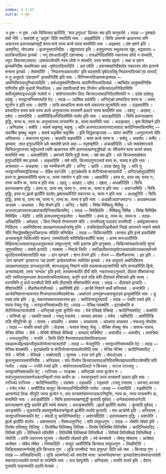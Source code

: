 ```yaml
---
index: 3.1.47
sutra: न दृशः

---
```

_न दृशः_ - न दृशः ।च्लेः सि॑चित्यत श्च्लेरिति, 'शल इगुपधा' दित्यतः क्स इति चानुवर्तते । तदाह —  दृशश्च्लेः क्सो नेति । क्सादेशे तु 'अदृश' दिति स्यादिति भावः । अद्राक्षीदिति । सिचि अमागमे ऋकारस्य यणि अकारस्य हलन्तलक्षणवृद्दौ शस्य षत्वे तस्य कत्वे सस्य षत्वमिति भावः । अद्रक्ष्यत् । दंश दशने इति । अयमनिट्, नोपधश्च । कृतानुस्वारनिर्देशः । दंष्ट्राव्यापार इति । हनुमूलगताः स्थूलदन्ता दंष्ट्राः, तद्व्यापारः = क्षतक्रियादिरूप इत्यर्थः । ननु दंशधातोर्ल्युटि दशनशब्दः । तत्रअनिदिता॑मिति नकारस्य लोपो न संभवति, ल्युटः क्ङित्त्वाऽभावात् ।दंशसञ्जे॑त्यपि नस्य लोपो न संभवति, तस्य शप्येव प्रवृत्तेः । तथा च दशन इत्यर्थनिर्देशः कथमित्यत आह -पृषोदरादित्वादिति । अत एवेति । दशनशब्दनिर्देशादेव नकारस्य लोप इत्यन्ये मन्यन्त इत्यर्थः । तेषामपीति । 'निपातनान्नकारलोप' इति वदतामपि पृषोदरादिषु निपातनादित्यर्थ एव तात्पर्यं, न तु धातुपाठे 'दंशदशने' इत्यर्थनिर्देशे इति भावः । विनिगमनाविरहमाशङ्क्याह —  अर्थनिर्देशस्याधुनिकत्वादिति । सर्वधातुष्वर्थनिर्देशस्य अपाणिनीयत्वादित्यर्थः । क्वचिदेव धातुष्वर्थनिर्देशः पाणिनीय इति भूधातौ निरूपितम् । अथ दशतीत्यादौ शपः पित्त्वेन अकित्त्वात्अनिदिता॑मिति शपीत्युक्तेराद्र्धधातुके नलोपो न । संयोगात्परत्वेन लिटः कित्त्वाऽभावादनिदितामित्यपि न । ददंश ददंशतुः ददंशुः । भारद्वाजनियमात्थलि वेट् । तदाह —  ददंशिथ ददंष्ठेति । अनिट्पक्षे व्रश्चादिना शस्य षः । थस्य ष्टुत्वेन ठ इति भावः । दंष्टेति । तासि व्रश्चादिना शस्य षत्वे तकारस्य ष्टुत्वमिति भावः । दङ्क्ष्यतीति । व्रश्चादिना शस्य षत्वे तस्य कत्वे अनुस्वारस्य परसवर्णे ङकारे सस्य षत्वमिति भावः । दशतु । अदशत् । दशेत् । दश्यादिति । आशीर्लिङिअनिदिता॑मिति नलोप इति भावः । अदाङ्क्षीदिति । सिचि हलन्तलक्षणा वृद्धिः, शस्य षः, तस्य कः अनुस्वारस्य परसवर्णेन ङः, सस्य षत्वमिति भावः । अदङ्क्ष्यत् । कृष विलेखने इति । अनिडयम् । कर्षति । चकर्ष चकृषतुः चकृषुः । थलि अजन्ताऽकारवत्त्वाऽभावात् क्रादिनियमान्नित्यमिट् —  चकर्षिथ कृषथुः चकृष । चकर्ष चकृषिव चकृषिम । इति सिद्धवत्कृत्याह — क्रष्टा कर्ष्टेति ।अनुदात्तस्ये चे॑ति अम्विकल्पः । तकारस्य ष्टुत्वम् । क्रक्ष्यति कक्ष्र्यतीति । षस्य कत्वे सस्य षः । कर्षतु । अकर्षत् । कर्षेत् । कृष्यात् ।शल इगुपधा॑दिति च्लेः क्सादेशे प्राप्ते आह —  स्पृशमृशेति । अक्राक्षीदिति । च्लेः क्सादेशाऽभावे सिचिअनुदात्तस्य चर्दुपधस्ये॑ त्यमि ऋकारस्य यणि हलनतलक्षणवृद्धौषढोः कः सी॑त्यनेन षस्य कतवे ससय् षत्वमिति भावः । अकार्क्षीदिति । अमभावे सिचि वृद्धौ रूपम् । पक्षे क्स इति । च्लेः सिजभावपक्षेशल इगुपधा॑दिति क्स इत्यर्थः । अकृक्षदिति । क्से सति, कित्त्वाद्गुणाऽभावे षस्य कः, ससय् ष इति भावः । अक्रक्ष्यत् —  अकक्ष्र्यत् । दह भस्मीकरणे इति । अनिट् । दहति । ददाह देहतुः देहुः । थलि तु भारद्वाजनियमाद्वेडित्याह —  देहिथ ददग्धेति । इट्पक्षेथलि च सेटी॑त्येत्त्वाभ्यासलोपौ । अनिट्पक्षेतुदादे॑रिति हस्य घः,झषस्तथो॑रिति थस्य धः, घस्य जश्त्वेन ग इति भावः । धक्ष्यतीति । हस्य घः, दस्य भष्, घस्य गः, तस्य चर्त्वेन कः, सस्य ष इति भावः । दहतु । अदहत् । दहेत् । दह्रात् । अधाक्षीदिति । सिचि हलन्तलक्षणा वृद्धिः । हस्य घः, दस्य भष्, घस्य ग-, तस्य कः, सस्य ष इति भावः । अदाग्धामिति । सिचि वृद्धिः, हस्य घः,झलो झली॑ति सलोपः,झषस्तथो॑रिति तकारस्य धः, घस्य ग इति भावः । अधाक्षुरिति । सिचि वृद्धिः, हस्य घः, दस्य भष्, घस्य गः, तस्य कः, सस्य ष इति भावः । अधाक्षीःअदाग्धमदाग्ध । अधाक्षमधाक्ष्व अधाक्ष्म । अधक्ष्यत् । मिह सेचने इति । अनिट् । मेहति । मिमेह मिमिहतुः मिमिहुः । अजन्ताऽकारवत्त्वाऽबावाक्रादिनियमान्नित्यमिट् । तदाह —  मिमेहिथेति । मिमिहथुः मिमिह । मिमेह मिमिहिव मिमिहिम । मेढेति । तासि ढत्वधत्वष्टुत्वढलोपाः । मेक्ष्यतीति । हस्य ढः, तस्य कः, सस्य षः । तदाह-अमिक्षदिति । अमेक्ष्यत् । कित निवासे रोगापनयने चेति । परस्मैपदषु पाठादयं परस्मैपदी । अर्थद्वयमात्रमत्र निर्दिष्टम् । अर्थनिर्देशस्य उपलक्षणत्वादर्थान्तरेषु वृत्तिः । तत्रकितेव्र्याधिप्रतीकारे निग्रहे अपनयने नाशने संशये चे॑ति निबद्धेष्वर्थेषुगुप्तज्किद्भ्यः स॑न्निति सन्विहितः । तदाह — चिकित्सतीति ।सन्यतः इति इत्त्वे हलादिशेषे अभ्यासचुत्वे चिकित्सेति सन्नन्तं, तस्माल्लिटि शपिचिकित्सती॑ति रूपम् । अस्य सनःधातो॑रिति विहितत्वाऽभावादनाद्र्धधातुकत्वान्न लघूपधगुणो, नापि इडागम इति प्रागुक्तम् । चिकित्सांचकारेत्यादि सुगमं जुगुप्सतिवत् । संशये इत्यादि । व्यक्तम् । निवासे त्विति । व्याधिप्रतीकाराद्यर्थपञ्चकादर्थपञ्चकादर्थान्तरे चुरादित्वस्योक्तत्वादिति भावः । दान खण्डने । शान तेजने इति । तेजनं — तीक्ष्णीकरणम् । इत इति । 'दान खण्डने' इत्यारभ्य 'वह प्रापणे' इत्येतत्पर्यन्ताः स्वरितेत इत्यर्थः । तत्र धातुपाठे अर्थनिर्देशस्य उपलक्षणत्वाद्यदा दानधातुरार्जवे, शानधातुस्तु निशाने वर्तते तदामान्बधदान्शा॑निति सनि,सन्यङो॑रिति द्वित्वे, अभ्यासह्यस्वे, तस्य 'सन्यतः' इति इत्त्वे, तस्यमान्बधे॑ति दीर्घे सति, नकारस्याऽनुस्वारे, दीदांस शीशांसाभ्यां लटि स्वरितानुबन्धस्य केवलयोरचरितार्थत्वात्, कर्तृगे फले तङि शपि दीदांसते शीशांसते इति रूपम् । परगामिनि तु फले परस्मैपदे तिपि शपि दीदांसति शीशांसतीति रूपम् । तदाह — दीदांसते इत्यादि । शीशांसतीति । तीक्ष्णीकरोतीत्यर्थः । अर्थविशेषे इति । आर्जवे निशाने चार्थे सनित्यर्थः । अन्यत्रेति । आर्जवनिशानाभ्यामन्यत्र णिजन्तात्परस्मैपदमेवेत्र्थः ।अर्थान्तरे अननुबन्धकाश्चुरादय॑ इत्युक्तेरिति भावः । डु पचष् पाके इति । डुः, षकारश्चकारादकारश्च इत् । स्वरितेत्त्वादुभयपदी । तदाह — पचति पचते इति । पपाच पेचतुः पेचुः । भारद्वाजनियमात्थलि वेट् ।तदाह — पेचिथ पपक्थेति । इट्पक्षेथलि च सेटी॑त्येत्त्वाभ्यासलोपौ । अनिट्पक्षे तुचोः कु॑रिति भावः । पेचे पेचिवहे पेचिमहे । क्रादिनियमादिट् । फक्तेति । तासिचोः कुः॑ । पक्ष्यति पक्ष्यते । पचतु पचताम् । अपचत् अपचत । पचेत् । पक्षीष्टेति । आशीर्लिङि तङि सीयुटिचोः कुः॑ । षत्वम् । अपाक्षीत् । अपक्त । अपक्षाताम् । अपक्ष्यत् अपक्ष्यत । षचधातुः षोपदेशः । तदाह — सचति सचते इति । सेडयम् । ससाच सेचतुः सेचुः । सेचिथ सेचथुः सेच । ससाच-ससच, सेचिव सेचिम । सेचे । सेचिषे सेचिवहे सेचिमहे । सच्यात् सचिषीष्ट । असाचीत् — असचीत् । असचिष्ट । भजधातुरनिट् । भजति । किति लिटि वैरूप्यापादकादेशादित्वात्अत एकहल्मध्ये॑इत्यप्राप्तौतृफले॑त्येत्त्वाभ्यासलोपौ । तदाह — भेजतुरिति । भारद्वाजनियमात्थलि वेट् । तदाह —  भेजिथ बभक्थेति । इट्पक्षेथलि च सेटी॑त्येत्त्वाभ्यासलोपाविति भावः । भेजिव भेजिम । क्रादिनियमादिट् । भेजे । भेजिषे । भेजिवहे । भक्तेत्यादि । सुगमम् । रञ्ज रागे इति । नोपधोऽयम् । कृतानुस्वारपसवर्णनिर्देशः । अनिडयम् । शपः पित्त्वेन ङित्त्वाऽभावात्अनिदिता॑मित्यप्राप्तावपिरञ्जेश्चे॑ति शपि नलोपः । तदाह — रजति रजते इति । संयोगात्परत्वाल्लिटो न कित्त्वम् । ररञ्ज ररञ्जतुः । भारद्वाजनियमात्थलि वेट् । ररञ्जिथ — ररङ्क्थ । अनिट्पक्षे जस्य कुत्वेन गः । ततोऽनुस्वारपरसवर्णञकारनिवृत्तौ गस्य चर्त्वेन कः । नस्यानुस्वारे तस्य परसवर्णो ङकार इति भावः । ररञ्जिव ररञ्जिम । क्रादिनियमादिट् । रङक्ता । रङ्क्ष्यति । रङ्क्ष्यते ।रजतु रजताम् । अरजत् अरजत । रजेत् रजेत । आशीर्लिङ यासुटः कित्त्वात्अनिदिता॑मिति नलोपः ।तदाह — रज्यादिति । रङ्क्षीष्टेति । आत्मनेपदे लिङः सीयुटि जस्य कुत्वेन गः, ततः परसवर्णसंपननञकारनिवृत्तिः, गस्य कः, नस्य परसवर्णेन ङः, षत्वमिति भावः । अराङ्क्षीदिति । सिचि हलतन्तलक्षणवृद्धौ कुत्वादि पूर्ववत् । अनेकहल्व्यवधानेऽपि हलन्तलक्षणा वृद्धिः प्रवर्तते इति भाष्ये स्पष्टम् । अराङ्क्तामिति ।झलो झली॑ति सलोपः । कुत्वादि पूर्ववत् । अरङ्क्तेति । लुङस्तङि प्रथमपुरुषैकवचनेझलो झलीति सलोपे कुत्वादि । शप आक्रोशे इति । अनिडयम् । भारद्वाजनियमात्थलि वेट् । वमादौ तु क्रादिनियमादिट् । अशाप्सीदिति । हलन्तलक्षणा वृद्धिः । अशप्तेति ।झलो झली॑ति सलोपः । अशप्साताम् । त्विषधातुरनिट् । शपि लघूपधगुणः । तदाह — त्वेषति त्वेषते इति । तित्वेष तत्विषतुः तित्विषुः । तित्वेषिथ तित्विषथुः तित्विष । तित्वेष तित्विषिव तित्विषिम । क्रादिनियमादिट् । तित्विषे इति । तित्विषाते तत्विषिरे । तित्विषिषे तित्विषाथे तित्विषिध्वे । तित्विषे तित्विषिवहे तित्विषिमहे । त्वेष्टेति । तासि तकारस्य ष्टुत्वम् । त्वेक्ष्यति त्वेक्ष्यते इति । स्ये कत्वषत्वे । त्वेषतु त्वेषताम् । अत्वेषत् अत्वेषत । त्वेषेत् त्वेषेत । त्विष्यादिति । यासुट आशीर्लिङि कित्त्वान्न लघूपधगुणः । त्विक्षीष्टेति ।लिङ्सिचावात्मनेपदेषु॑ इति कित्त्वान्न गुणः । लुङि परस्मैपदे 'शल इगुपधा' दिति च्लेः क्सः । कित्त्वान्न गुणः । तदाह — अत्विक्षदित्यादि । लुङि आत्मनेपदे च्लेः क्सादेशं मत्वा 'आत्मनेपदष्वनतः' इत्यदादेशाऽसंभवादन्तादेशे क्सस्याऽन्त्यलोपे पररूपे वा रूपमिति भावः । यज देवपूजेति । अनिडयम् । यजति यजते इति । देवान् पूजयति सङ्गमयति ददाति वेत्यर्थः ।